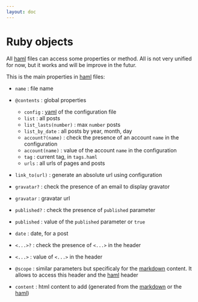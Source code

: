 ```yaml
---
layout: doc
---
```


# Ruby objects

All [haml][] files can access some properties or method. All is not very unified for now, but it works and will be improve in the futur.

This is the main properties in [haml][] files:

* `name` : file name
* `@contents` : global properties

    * `config` : [yaml][] of the configuration file
    * `list` : all posts
    * `list_lasts(number)` : max `number` posts
    * `list_by_date` : all posts by year, month, day
    * `account?(name)` : check the presence of an account `name` in the configuration
    * `account(name)` : value of the account `name` in the configuration
    * `tag` : current tag, in `tags.haml`
    * `urls` : all urls of pages and posts

* `link_to(url)` : generate an absolute url using configuration
* `gravatar?` : check the presence of an email to display gravator
* `gravatar` : gravatar url
* `published?` : check the presence of `published` parameter
* `published` : value of the `published` parameter or `true`
* `date` : date, for a post
* `<...>?` : check the presence of `<...>` in the header
* `<...>` : value of `<...>` in the header
* `@scope` : similar parameters but specificaly for the [markdown][] content. It allows to access this header and the [haml][] header
* `content` : html content to add (generated from the [markdown][] or the [haml][])

[haml]: http://haml.info
[git]: http://git-scm.com
[markdown]: http://daringfireball.net/projects/markdown/
[ruby]: http://ruby-lang.org
[gem]: http://rubygems.org
[guard]: https://github.com/guard/guard
[rake]: http://rake.rubyforge.org/
[sass]: http://sass-lang.com/
[coffeescript]: http://coffeescript.org/
[bundler]: http://gembundler.com/
[redcarpet]: https://github.com/vmg/redcarpet
[gollum]: https://github.com/github/gollum
[jekyll]: jekyllrb.com
[sprockets]: https://github.com/sstephenson/sprockets
[yaml]: http://www.yaml.org/
[rake]: http://rake.rubyforge.org/